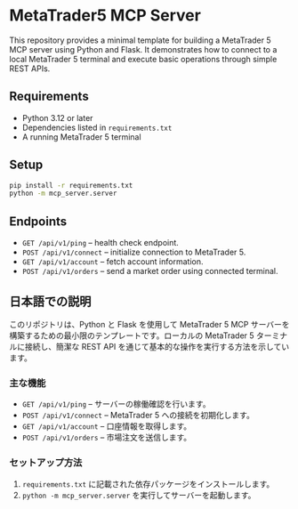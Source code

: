 # MetaTrader5 MCP Server

This repository provides a minimal template for building a MetaTrader 5 MCP server using Python and Flask. It demonstrates how to connect to a local MetaTrader 5 terminal and execute basic operations through simple REST APIs.

## Requirements

- Python 3.12 or later
- Dependencies listed in `requirements.txt`
- A running MetaTrader 5 terminal

## Setup

```bash
pip install -r requirements.txt
python -m mcp_server.server
```

## Endpoints

- `GET /api/v1/ping` – health check endpoint.
- `POST /api/v1/connect` – initialize connection to MetaTrader 5.
- `GET /api/v1/account` – fetch account information.
- `POST /api/v1/orders` – send a market order using connected terminal.

## 日本語での説明

このリポジトリは、Python と Flask を使用して MetaTrader 5 MCP サーバーを構築するための最小限のテンプレートです。ローカルの MetaTrader 5 ターミナルに接続し、簡潔な REST API を通じて基本的な操作を実行する方法を示しています。

### 主な機能

- `GET /api/v1/ping` – サーバーの稼働確認を行います。
- `POST /api/v1/connect` – MetaTrader 5 への接続を初期化します。
- `GET /api/v1/account` – 口座情報を取得します。
- `POST /api/v1/orders` – 市場注文を送信します。

### セットアップ方法

1. `requirements.txt` に記載された依存パッケージをインストールします。
2. `python -m mcp_server.server` を実行してサーバーを起動します。

